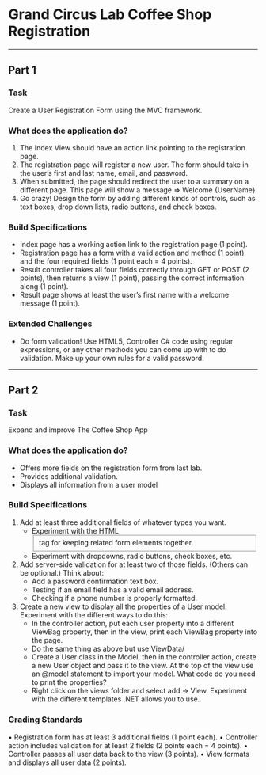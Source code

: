 # Grand Circus Lab Coffee Shop Registration
---
## Part 1
### Task
Create a User Registration Form using the MVC framework.

### What does the application do?
1. The Index View should have an action link pointing to the registration page.
1. The registration page will register a new user. The form should take in the user’s first and last name, email, and password.
1. When submitted, the page should redirect the user to a summary on a different page. This page will show a message => Welcome {UserName}
1. Go crazy! Design the form by adding different kinds of controls, such as text boxes, drop down lists, radio buttons, and check boxes.

### Build Specifications
* Index page has a working action link to the registration page (1 point).
* Registration page has a form with a valid action and method (1 point) and the four required fields (1 point each = 4 points).
* Result controller takes all four fields correctly through GET or POST (2 points), then returns a view (1 point), passing the correct information along (1 point).
* Result page shows at least the user’s first name with a welcome message (1 point).

### Extended Challenges
* Do form validation! Use HTML5, Controller C# code using regular expressions, or any other methods you can come up with to do validation. Make up your own rules for a valid password.

---
## Part 2
### Task
Expand and improve The Coffee Shop App

### What does the application do?
* Offers more fields on the registration form from last lab.
* Provides additional validation.
* Displays all information from a user model

### Build Specifications
1. Add at least three additional fields of whatever types you want.
    * Experiment with the HTML <fieldset> tag for keeping related form elements together.
    * Experiment with dropdowns, radio buttons, check boxes, etc.
1. Add server-side validation for at least two of those fields. (Others can be optional.) Think about:
    * Add a password confirmation text box.
    * Testing if an email field has a valid email address.
    * Checking if a phone number is properly formatted.
1. Create a new view to display all the properties of a User model. Experiment with the different ways to do this:
    * In the controller action, put each user property into a different ViewBag property, then in the view, print each ViewBag property into the page.
    * Do the same thing as above but use ViewData/
    * Create a User class in the Model, then in the controller action, create a new User object and pass it to the view. At the top of the view use an @model statement to import your model. What code do you need to print the properties?
    * Right click on the views folder and select add -> View. Experiment with the different templates .NET allows you to use.

### Grading Standards
• Registration form has at least 3 additional fields (1 point each).
• Controller action includes validation for at least 2 fields (2 points each = 4 points).
• Controller passes all user data back to the view (3 points).
• View formats and displays all user data (2 points).
